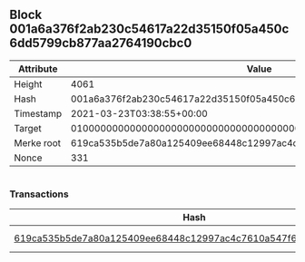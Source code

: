 ## Block 001a6a376f2ab230c54617a22d35150f05a450c6dd5799cb877aa2764190cbc0

Attribute | Value
--- | ---
Height | 4061
Hash | 001a6a376f2ab230c54617a22d35150f05a450c6dd5799cb877aa2764190cbc0
Timestamp | 2021-03-23T03:38:55+00:00
Target | 0100000000000000000000000000000000000000000000000000000000000000
Merke root | 619ca535b5de7a80a125409ee68448c12997ac4c7610a547f6e0fde39b486415
Nonce | 331

```

```

### Transactions

Hash | Amount
--- | ---
[619ca535b5de7a80a125409ee68448c12997ac4c7610a547f6e0fde39b486415](619ca535b5de7a80a125409ee68448c12997ac4c7610a547f6e0fde39b486415.md) | 10.00000000 SKEPTI 
